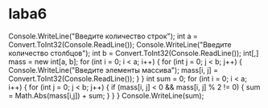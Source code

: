 # laba6
Console.WriteLine("Введите количество строк");
int a = Convert.ToInt32(Console.ReadLine());
Console.WriteLine("Введите количество столбцов");
int b = Convert.ToInt32(Console.ReadLine());
int[,] mass = new int[a, b];
for (int i = 0; i < a; i++)
{
    for (int j = 0; j < b; j++)
    {
        Console.WriteLine("Введите элементы массива");
        mass[i, j] = Convert.ToInt32(Console.ReadLine());
    }
}
int sum = 0;
for (int i = 0; i < a; i++)
{
    for (int j = 0; j < b; j++)
    {
        if (mass[i, j] < 0 && mass[i, j] % 2 != 0)
        {
            sum = Math.Abs(mass[i,j]) + sum;
        }
    }
}
Console.WriteLine(sum);
